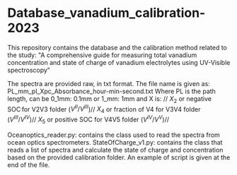 # Database_vanadium_calibration-2023
This repository contains the database and the calibration method related to the study: "A comprehensive guide for measuring total vanadium concentration and state of charge of vanadium electrolytes using UV-Visible spectroscopy"

The spectra are provided raw, in txt format.
The file name is given as:
PL_mm_pl_Xpc_Absorbance_hour-min-second.txt
Where PL is the path length, can be 0_1mm: 0.1mm or 1_mm: 1mm
and X is: //
$X_2$ or negative SOC for V2V3 folder ($V^{II}/V^{III}$)//
$X_4$ or fraction of V4 for V3V4 folder ($V^{III}/V^{IV}$)//
$X_5$ or positive SOC for V4V5 folder ($V^{IV}/V^{V}$)//

Oceanoptics_reader.py: contains the class used to read the spectra from ocean optics spectrometers.
StateOfCharge_v1.py: contains the class that reads a list of spectra and calculate the state of charge and concentration based on the provided calibration folder.
An example of script is given at the end of the file.

